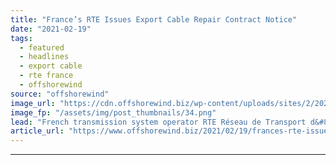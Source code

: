 ```yaml
---
title: "France’s RTE Issues Export Cable Repair Contract Notice"
date: "2021-02-19"
tags: 
  - featured
  - headlines
  - export cable
  - rte france
  - offshorewind
source: "offshorewind"
image_url: "https://cdn.offshorewind.biz/wp-content/uploads/sites/2/2021/02/19113004/Frances-RTE-Issues-Export-Cable-Repair-Contract-Notice.png"
image_fp: "/assets/img/post_thumbnails/34.png"
lead: "French transmission system operator RTE Réseau de Transport d&#8217;Electricité is in need of services"
article_url: "https://www.offshorewind.biz/2021/02/19/frances-rte-issues-export-cable-repair-contract-notice/"
---
```


---
